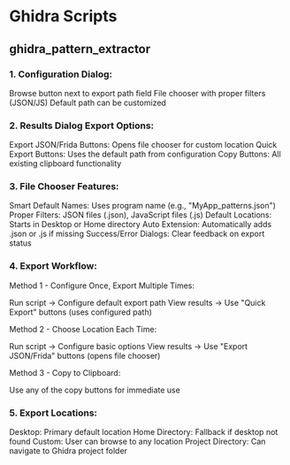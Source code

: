 # Ghidra Scripts

## ghidra_pattern_extractor
### 1. Configuration Dialog:

Browse button next to export path field
File chooser with proper filters (JSON/JS)
Default path can be customized

### 2. Results Dialog Export Options:

Export JSON/Frida Buttons: Opens file chooser for custom location
Quick Export Buttons: Uses the default path from configuration
Copy Buttons: All existing clipboard functionality

### 3. File Chooser Features:

Smart Default Names: Uses program name (e.g., "MyApp_patterns.json")
Proper Filters: JSON files (.json), JavaScript files (.js)
Default Locations: Starts in Desktop or Home directory
Auto Extension: Automatically adds .json or .js if missing
Success/Error Dialogs: Clear feedback on export status

### 4. Export Workflow:
Method 1 - Configure Once, Export Multiple Times:

Run script → Configure default export path
View results → Use "Quick Export" buttons (uses configured path)

Method 2 - Choose Location Each Time:

Run script → Configure basic options
View results → Use "Export JSON/Frida" buttons (opens file chooser)

Method 3 - Copy to Clipboard:

Use any of the copy buttons for immediate use

### 5. Export Locations:

Desktop: Primary default location
Home Directory: Fallback if desktop not found
Custom: User can browse to any location
Project Directory: Can navigate to Ghidra project folder